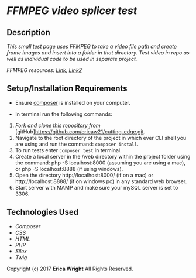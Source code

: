 # _FFMPEG video splicer test_

## Description

_This small test page uses FFMPEG to take a video file path and create frame images and insert into a folder in that directory. Test video in repo as well as individual code to be used in separate project._

_FFMPEG resources: [Link](https://en.wikibooks.org/wiki/FFMPEG_An_Intermediate_Guide/image_sequence), [Link2](https://trac.ffmpeg.org/wiki/Create%20a%20thumbnail%20image%20every%20X%20seconds%20of%20the%20video)_

## Setup/Installation Requirements

* Ensure [composer](https://getcomposer.org/) is installed on your computer.

* In terminal run the following commands:

1. _Fork and clone this repository from_ [gitHub]https://github.com/ericaw21/cutting-edge.git.
2. Navigate to the root directory of the project in which ever CLI shell you are using and run the command: `composer install`.
3. To run tests enter `composer test` in terminal.
4. Create a local server in the /web directory within the project folder using the command: php -S localhost:8000 (assuming you are using a mac), or php -S localhost:8888 (if using windows).
5. Open the directory http://localhost:8000/ (if on a mac) or http://localhost:8888/ (if on windows pc) in any standard web browser.
6. Start server with MAMP and make sure your mySQL server is set to 3306.

## Technologies Used

* _Composer_
* _CSS_
* _HTML_
* _PHP_
* _Silex_
* _Twig_

Copyright (c) 2017 **Erica Wright** All Rights Reserved.